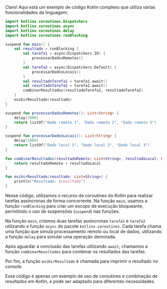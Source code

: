 Claro! Aqui está um exemplo de código Kotlin complexo que utiliza várias funcionalidades da linguagem:

```kotlin
import kotlinx.coroutines.Dispatchers
import kotlinx.coroutines.async
import kotlinx.coroutines.delay
import kotlinx.coroutines.runBlocking

suspend fun main() {
    val resultado = runBlocking {
        val tarefa1 = async(Dispatchers.IO) {
            processarDadosRemotos()
        }
        val tarefa2 = async(Dispatchers.Default) {
            processarDadosLocais()
        }
        val resultadoTarefa1 = tarefa1.await()
        val resultadoTarefa2 = tarefa2.await()
        combinarResultados(resultadoTarefa1, resultadoTarefa2)
    }
    exibirResultado(resultado)
}

suspend fun processarDadosRemotos(): List<String> {
    delay(2000)
    return listOf("Dado remoto 1", "Dado remoto 2", "Dado remoto 3")
}

suspend fun processarDadosLocais(): List<String> {
    delay(1000)
    return listOf("Dado local 1", "Dado local 2", "Dado local 3")
}

fun combinarResultados(resultadoRemoto: List<String>, resultadoLocal: List<String>): List<String> {
    return resultadoRemoto + resultadoLocal
}

fun exibirResultado(resultado: List<String>) {
    println("Resultado: $resultado")
}
```

Nesse código, utilizamos o recurso de coroutines do Kotlin para realizar tarefas assíncronas de forma concorrente. Na função `main`, usamos a função `runBlocking` para criar um escopo de execução bloqueante, permitindo o uso de suspensões (`suspend`) nas funções.

Na função `main`, criamos duas tarefas assíncronas `tarefa1` e `tarefa2` utilizando a função `async` do pacote `kotlinx.coroutines`. Cada tarefa chama uma função que simula processamento remoto ou local de dados, utilizando a função `delay` para simular uma operação demorada.

Após aguardar a conclusão das tarefas utilizando `await`, chamamos a função `combinarResultados` para combinar os resultados das tarefas.

Por fim, a função `exibirResultado` é chamada para imprimir o resultado no console.

Esse código é apenas um exemplo de uso de coroutines e combinação de resultados em Kotlin, e pode ser adaptado para diferentes necessidades.
